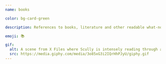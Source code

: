 ```yaml
---
name: books

color: bg-card-green

description: References to books, literature and other readable what-nots.

emoji: 📚

gif:
  alt: A scene from X Files where Scully is intensely reading through a book on outer space.
  src: https://media.giphy.com/media/3o85xG3i2IQrHhPJyU/giphy.gif
---
```

